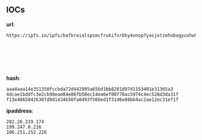 
## IOCs

__url__:

```text
https://ipfs.io/ipfs/bafkreialspsmcfrukiforbhy4onop7yasjotzehubagyuxhw5rpcafsxmm







```
__hash__:

```text
aaa4aaa14e351350fccbda72d442995a65bd1bb8281d97d1153401e31365a3
4dcae1bddfc3e2cb98eae84e86fb58ec14ea6ef00778ac5974c4ec526d3da31f
f13e48658426307d9d1434b50fa0493f566ed1f31d6e88bb4ac2ae12ec31ef1f
```
__ipaddress__:

```text
202.28.229.174
199.247.0.216
106.251.252.226
```
